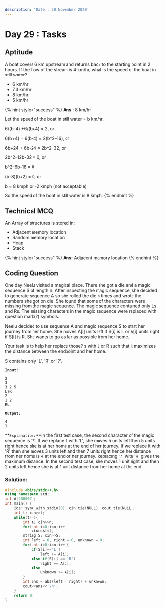 ```yaml
---
description: 'Date : 30 November 2020'
---
```


# Day 29 : Tasks

## Aptitude 

A boat covers 6 km upstream and returns back to the starting point in 2 hours. If the flow of the stream is 4 km/hr, what is the speed of the boat in still water? 

* 6 km/hr
* 7.3 km/hr
* 8 km/hr
* 5 km/hr

{% hint style="success" %}
**Ans :** 8 km/hr

Let the speed of the boat in still water = b km/hr.

6/\(b-4\) +6/\(b+4\) = 2, or

6\(b+4\) + 6\(b-4\) = 2\(b^2–16\), or

6b+24 + 6b-24 = 2b^2–32, or

2b^2–12b-32 = 0, or

b^2–6b-16 = 0

\(b-8\)\(b+2\) = 0, or

b = 8 kmph or -2 kmph \(not acceptable\)

So the speed of the boat in still water is 8 kmph.
{% endhint %}

## Technical MCQ

An Array of structures is stored in: 

* Adjacent memory location
* Random memory location
* Heap
* Stack

{% hint style="success" %}
**Ans:** Adjacent memory location
{% endhint %}

## Coding Question

One day Neelu visited a magical place. There she got a die and a magic sequence S of length n. After inspecting the magic sequence, she decided to generate  sequence A so she rolled the die n times and wrote the numbers she got on die. She found that some of the characters were missing from the magic sequence. The magic sequence contained only Ls and Rs. The missing characters in the magic sequence were replaced with question mark\(?\) symbols.

Neelu decided to use sequence A and magic sequence S to start her journey from her home. She moves A\[i\] units left if S\[i\] is L or A\[i\] units right if S\[i\] is R. She wants to go as far as possible from her home.

Your task is to help her replace those? s with L or R such that it maximizes the distance between the endpoint and her home.

S contains only 'L', 'R' or '?'.

**`Input:`** 

```text
2 
3 
3 2 5 
L?R 
2 
1 2 
RL
```

**`Output:`** 

```text
4 
1
```

**`Explanation:`**In the first test case, the second character of the magic sequence is '?'. If we replace it with 'L', she moves 5 units left then 5 units right hence she is at her home at the end of her journey. If we replace it with 'R' then she moves 3 units left and then 7 units right hence her distance from her home is 4 at the end of her journey. Replacing '?' with 'R' gives the maximum distance. In the second test case, she moves 1 unit right and then 2 units left hence she is at 1 unit distance from her home at the end.

### Solution:

```cpp
#include <bits/stdc++.h>
using namespace std;
int A[200007];
int main() {
  	ios::sync_with_stdio(0); cin.tie(NULL); cout.tie(NULL);
	int t; cin>>t;
    while(t--){
    	int n; cin>>n;
    	for(int i=0;i<n;i++)
    		cin>>A[i];
    	string S; cin>>S;
    	int left = 0, right = 0, unknown = 0;
    	for(int i=0;i<n;i++){
    		if(S[i]=='L')
    			left += A[i];
    		else if(S[i] == 'R')
    			right += A[i];
    		else
    			unknown += A[i];
    	}
    	int ans = abs(left - right) + unknown;
    	cout<<ans<<'\n';
    }
  	return 0;
}
```

